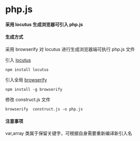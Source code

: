 # php.js
#### 采用 locutus 生成浏览器可引入 php.js

#### 生成方式

采用 browserify 对 locutus 进行生成浏览器端可执行 php.js 文件

引入 [locutus](https://github.com/kvz/locutus)

```
npm install locutus
```

引入全局 [browserify](http://browserify.org)

```
npm install -g browserify
```

修改 construct.js 文件

```
browserify  construct.js -o php.js
```

#### 注意事项

   var,array 类属于保留关键字，可根据自身需要重新编译新引入名 
